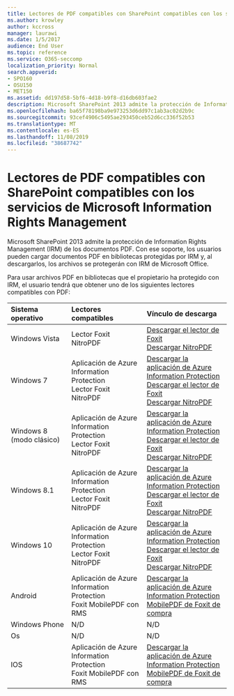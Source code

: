```yaml
---
title: Lectores de PDF compatibles con SharePoint compatibles con los servicios de Microsoft Information Rights Management
ms.author: krowley
author: kccross
manager: laurawi
ms.date: 1/5/2017
audience: End User
ms.topic: reference
ms.service: O365-seccomp
localization_priority: Normal
search.appverid:
- SPO160
- OSU150
- MET150
ms.assetid: dd197d58-5bf6-4d18-b9f8-d16db603fae2
description: Microsoft SharePoint 2013 admite la protección de Information Rights Management (IRM) de los documentos PDF. Con ese soporte, los usuarios pueden cargar documentos PDF en bibliotecas protegidas por IRM y, al descargarlos, los archivos se protegerán con IRM de Microsoft Office.
ms.openlocfilehash: ba65f78198ba9e973253d6dd97c1ab3ac02d2b9c
ms.sourcegitcommit: 93cef4906c5495ae293450ceb52d6cc336f52b53
ms.translationtype: MT
ms.contentlocale: es-ES
ms.lasthandoff: 11/08/2019
ms.locfileid: "38687742"
---
```

# <a name="sharepoint-compatible-pdf-readers-that-support-microsoft-information-rights-management-services"></a>Lectores de PDF compatibles con SharePoint compatibles con los servicios de Microsoft Information Rights Management

Microsoft SharePoint 2013 admite la protección de Information Rights Management (IRM) de los documentos PDF. Con ese soporte, los usuarios pueden cargar documentos PDF en bibliotecas protegidas por IRM y, al descargarlos, los archivos se protegerán con IRM de Microsoft Office.
  
Para usar archivos PDF en bibliotecas que el propietario ha protegido con IRM, el usuario tendrá que obtener uno de los siguientes lectores compatibles con PDF:
  
|**Sistema operativo**|**Lectores compatibles**|**Vínculo de descarga**|
|:-----|:-----|:-----|
|Windows Vista  <br/> |Lector Foxit  <br/> NitroPDF  <br/> |[Descargar el lector de Foxit](https://go.microsoft.com/fwlink/?linkid=253210) <br/> [Descargar NitroPDF](https://www.gonitro.com/pdf-reader) <br/> |
|Windows 7  <br/> |Aplicación de Azure Information Protection  <br/> Lector Foxit  <br/> NitroPDF  <br/> |[Descargar la aplicación de Azure Information Protection](https://go.microsoft.com/fwlink/?linkid=837797) <br/> [Descargar el lector de Foxit](https://go.microsoft.com/fwlink/?linkid=253210) <br/> [Descargar NitroPDF](https://www.gonitro.com/pdf-reader) <br/> |
|Windows 8 (modo clásico)  <br/> |Aplicación de Azure Information Protection  <br/> Lector Foxit  <br/> NitroPDF  <br/> |[Descargar la aplicación de Azure Information Protection](https://go.microsoft.com/fwlink/?linkid=837797) <br/> [Descargar el lector de Foxit](https://go.microsoft.com/fwlink/?linkid=253210) <br/> [Descargar NitroPDF](https://www.gonitro.com/pdf-reader) <br/> |
|Windows 8.1  <br/> |Aplicación de Azure Information Protection  <br/> Lector Foxit  <br/> NitroPDF  <br/> |[Descargar la aplicación de Azure Information Protection](https://go.microsoft.com/fwlink/?linkid=837797) <br/> [Descargar el lector de Foxit](https://go.microsoft.com/fwlink/?linkid=253210) <br/> [Descargar NitroPDF](https://www.gonitro.com/pdf-reader) <br/> |
|Windows 10  <br/> |Aplicación de Azure Information Protection  <br/> Lector Foxit  <br/> NitroPDF  <br/> |[Descargar la aplicación de Azure Information Protection](https://go.microsoft.com/fwlink/?linkid=837797) <br/> [Descargar el lector de Foxit](https://go.microsoft.com/fwlink/?linkid=253210) <br/> [Descargar NitroPDF](https://www.gonitro.com/pdf-reader) <br/> |
|Android  <br/> |Aplicación de Azure Information Protection  <br/> Foxit MobilePDF con RMS  <br/> |[Descargar la aplicación de Azure Information Protection](https://go.microsoft.com/fwlink/?linkid=836827) <br/> [MobilePDF de Foxit de compra](https://play.google.com/store/apps/details?id=com.foxit.mobile.pdf.lite) <br/> |
|Windows Phone  <br/> |N/D  <br/> |N/D  <br/> |
|Os  <br/> |N/D  <br/> |N/D  <br/> |
|IOS  <br/> |Aplicación de Azure Information Protection  <br/> Foxit MobilePDF con RMS  <br/> |[Descargar la aplicación de Azure Information Protection](https://go.microsoft.com/fwlink/?linkid=836828) <br/> [MobilePDF de Foxit de compra](https://play.google.com/store/apps/details?id=com.foxit.mobile.pdf.lite) <br/> |
   

